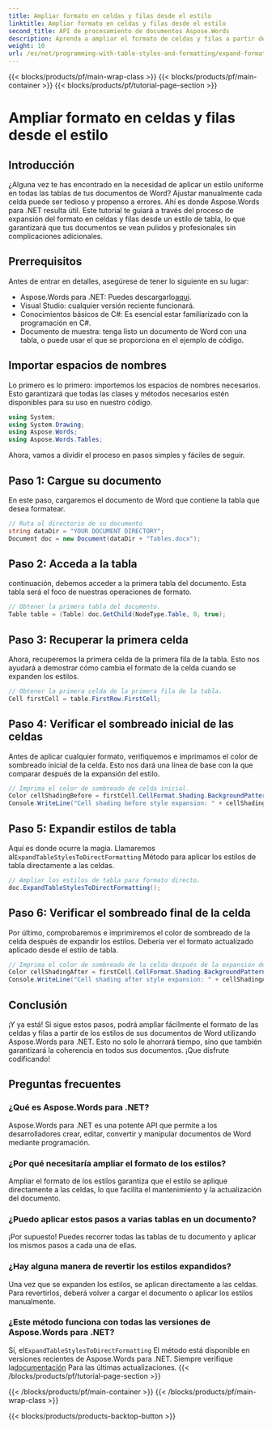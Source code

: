 ```yaml
---
title: Ampliar formato en celdas y filas desde el estilo
linktitle: Ampliar formato en celdas y filas desde el estilo
second_title: API de procesamiento de documentos Aspose.Words
description: Aprenda a ampliar el formato de celdas y filas a partir de estilos en documentos de Word mediante Aspose.Words para .NET. Incluye una guía paso a paso.
weight: 10
url: /es/net/programming-with-table-styles-and-formatting/expand-formatting-on-cells-and-row-from-style/
---
```


{{< blocks/products/pf/main-wrap-class >}}
{{< blocks/products/pf/main-container >}}
{{< blocks/products/pf/tutorial-page-section >}}

# Ampliar formato en celdas y filas desde el estilo

## Introducción

¿Alguna vez te has encontrado en la necesidad de aplicar un estilo uniforme en todas las tablas de tus documentos de Word? Ajustar manualmente cada celda puede ser tedioso y propenso a errores. Ahí es donde Aspose.Words para .NET resulta útil. Este tutorial te guiará a través del proceso de expansión del formato en celdas y filas desde un estilo de tabla, lo que garantizará que tus documentos se vean pulidos y profesionales sin complicaciones adicionales.

## Prerrequisitos

Antes de entrar en detalles, asegúrese de tener lo siguiente en su lugar:

-  Aspose.Words para .NET: Puedes descargarlo[aquí](https://releases.aspose.com/words/net/).
- Visual Studio: cualquier versión reciente funcionará.
- Conocimientos básicos de C#: Es esencial estar familiarizado con la programación en C#.
- Documento de muestra: tenga listo un documento de Word con una tabla, o puede usar el que se proporciona en el ejemplo de código.

## Importar espacios de nombres

Lo primero es lo primero: importemos los espacios de nombres necesarios. Esto garantizará que todas las clases y métodos necesarios estén disponibles para su uso en nuestro código.

```csharp
using System;
using System.Drawing;
using Aspose.Words;
using Aspose.Words.Tables;
```

Ahora, vamos a dividir el proceso en pasos simples y fáciles de seguir.

## Paso 1: Cargue su documento

En este paso, cargaremos el documento de Word que contiene la tabla que desea formatear. 

```csharp
// Ruta al directorio de su documento
string dataDir = "YOUR DOCUMENT DIRECTORY";
Document doc = new Document(dataDir + "Tables.docx");
```

## Paso 2: Acceda a la tabla

continuación, debemos acceder a la primera tabla del documento. Esta tabla será el foco de nuestras operaciones de formato.

```csharp
// Obtener la primera tabla del documento.
Table table = (Table) doc.GetChild(NodeType.Table, 0, true);
```

## Paso 3: Recuperar la primera celda

Ahora, recuperemos la primera celda de la primera fila de la tabla. Esto nos ayudará a demostrar cómo cambia el formato de la celda cuando se expanden los estilos.

```csharp
// Obtener la primera celda de la primera fila de la tabla.
Cell firstCell = table.FirstRow.FirstCell;
```

## Paso 4: Verificar el sombreado inicial de las celdas

Antes de aplicar cualquier formato, verifiquemos e imprimamos el color de sombreado inicial de la celda. Esto nos dará una línea de base con la que comparar después de la expansión del estilo.

```csharp
// Imprima el color de sombreado de celda inicial.
Color cellShadingBefore = firstCell.CellFormat.Shading.BackgroundPatternColor;
Console.WriteLine("Cell shading before style expansion: " + cellShadingBefore);
```

## Paso 5: Expandir estilos de tabla

 Aquí es donde ocurre la magia. Llamaremos al`ExpandTableStylesToDirectFormatting` Método para aplicar los estilos de tabla directamente a las celdas.

```csharp
// Ampliar los estilos de tabla para formato directo.
doc.ExpandTableStylesToDirectFormatting();
```

## Paso 6: Verificar el sombreado final de la celda

Por último, comprobaremos e imprimiremos el color de sombreado de la celda después de expandir los estilos. Debería ver el formato actualizado aplicado desde el estilo de tabla.

```csharp
// Imprima el color de sombreado de la celda después de la expansión del estilo.
Color cellShadingAfter = firstCell.CellFormat.Shading.BackgroundPatternColor;
Console.WriteLine("Cell shading after style expansion: " + cellShadingAfter);
```

## Conclusión

¡Y ya está! Si sigue estos pasos, podrá ampliar fácilmente el formato de las celdas y filas a partir de los estilos de sus documentos de Word utilizando Aspose.Words para .NET. Esto no solo le ahorrará tiempo, sino que también garantizará la coherencia en todos sus documentos. ¡Que disfrute codificando!

## Preguntas frecuentes

### ¿Qué es Aspose.Words para .NET?
Aspose.Words para .NET es una potente API que permite a los desarrolladores crear, editar, convertir y manipular documentos de Word mediante programación.

### ¿Por qué necesitaría ampliar el formato de los estilos?
Ampliar el formato de los estilos garantiza que el estilo se aplique directamente a las celdas, lo que facilita el mantenimiento y la actualización del documento.

### ¿Puedo aplicar estos pasos a varias tablas en un documento?
¡Por supuesto! Puedes recorrer todas las tablas de tu documento y aplicar los mismos pasos a cada una de ellas.

### ¿Hay alguna manera de revertir los estilos expandidos?
Una vez que se expanden los estilos, se aplican directamente a las celdas. Para revertirlos, deberá volver a cargar el documento o aplicar los estilos manualmente.

### ¿Este método funciona con todas las versiones de Aspose.Words para .NET?
 Sí, el`ExpandTableStylesToDirectFormatting` El método está disponible en versiones recientes de Aspose.Words para .NET. Siempre verifique la[documentación](https://reference.aspose.com/words/net/) Para las últimas actualizaciones.
{{< /blocks/products/pf/tutorial-page-section >}}

{{< /blocks/products/pf/main-container >}}
{{< /blocks/products/pf/main-wrap-class >}}

{{< blocks/products/products-backtop-button >}}

